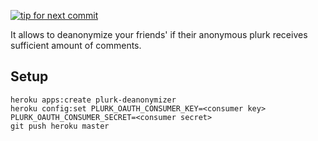 [![tip for next commit](http://tip4commit.com/projects/16.svg)](http://tip4commit.com/projects/16)

It allows to deanonymize your friends' if their anonymous plurk receives sufficient amount of comments.

Setup
-----

    heroku apps:create plurk-deanonymizer
    heroku config:set PLURK_OAUTH_CONSUMER_KEY=<consumer key> PLURK_OAUTH_CONSUMER_SECRET=<consumer secret>
    git push heroku master

